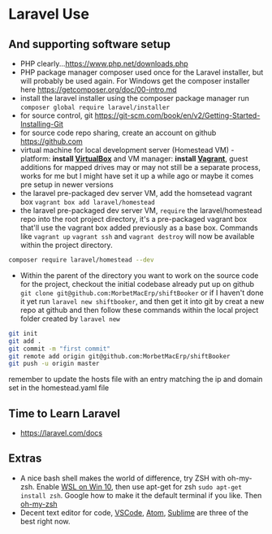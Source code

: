 # Laravel Use

## And supporting software setup

* PHP clearly...<https://www.php.net/downloads.php>
* PHP package manager composer used once for the Laravel installer, but will probably be used again. For Windows get the composer installer here <https://getcomposer.org/doc/00-intro.md>
* install the laravel installer using the composer package manager run `composer global require laravel/installer`
* for source control, git <https://git-scm.com/book/en/v2/Getting-Started-Installing-Git>
* for source code repo sharing, create an account on github <https://github.com>
* virtual machine for local development server (Homestead VM) - platform: **install [VirtualBox](https://www.virtualbox.org/wiki/Downloads)** and VM manager: **install [Vagrant](https://www.vagrantup.com/downloads.html)**, guest additions for mapped drives may or may not still be a separate process, works for me but I might have set it up a while ago or maybe it comes pre setup in newer versions
* the laravel pre-packaged dev server VM, add the homsetead vagrant box `vagrant box add laravel/homestead`
* the laravel pre-packaged dev server VM, `require` the laravel/homestead repo into the root project directory, it's a pre-packaged vagrant box that'll use the vagrant box added previously as a base box. Commands like `vagrant up` `vagrant ssh` and `vagrant destroy` will now be available within the project directory.

```bash
composer require laravel/homestead --dev
```

* Within the parent of the directory you want to work on the source code for the project, checkout the initial codebase already put up on github `git clone git@github.com:MorbetMacErp/shiftBooker` or if I haven't done it yet run `laravel new shiftbooker`, and then get it into git by creat a new repo at github and then follow these commands within the local project folder created by `laravel new`

```bash
git init
git add .
git commit -m "first commit"
git remote add origin git@github.com:MorbetMacErp/shiftBooker
git push -u origin master
```

remember to update the hosts file with an entry matching the ip and domain set in the homestead.yaml file

## Time to Learn Laravel

* <https://laravel.com/docs>

## Extras

* A nice bash shell makes the world of difference, try ZSH with oh-my-zsh. Enable [WSL on Win 10](https://docs.microsoft.com/en-us/windows/wsl/install-win10), then use apt-get for zsh `sudo apt-get install zsh`. Google how to make it the default terminal if you like. Then [oh-my-zsh](https://github.com/robbyrussell/oh-my-zsh)
* Decent text editor for code, [VSCode](https://code.visualstudio.com/Download), [Atom](https://flight-manual.atom.io/getting-started/sections/installing-atom/), [Sublime](https://www.sublimetext.com/3) are three of the best right now.
